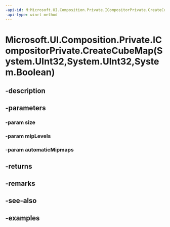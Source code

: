 ```yaml
---
-api-id: M:Microsoft.UI.Composition.Private.ICompositorPrivate.CreateCubeMap(System.UInt32,System.UInt32,System.Boolean)
-api-type: winrt method
---
```


# Microsoft.UI.Composition.Private.ICompositorPrivate.CreateCubeMap(System.UInt32,System.UInt32,System.Boolean)

<!--
public Microsoft.UI.Composition.Private.CompositionCubeMap CreateCubeMap (uint size, uint mipLevels, bool automaticMipmaps);
-->


## -description

## -parameters

### -param size

### -param mipLevels

### -param automaticMipmaps

## -returns

## -remarks

## -see-also

## -examples


